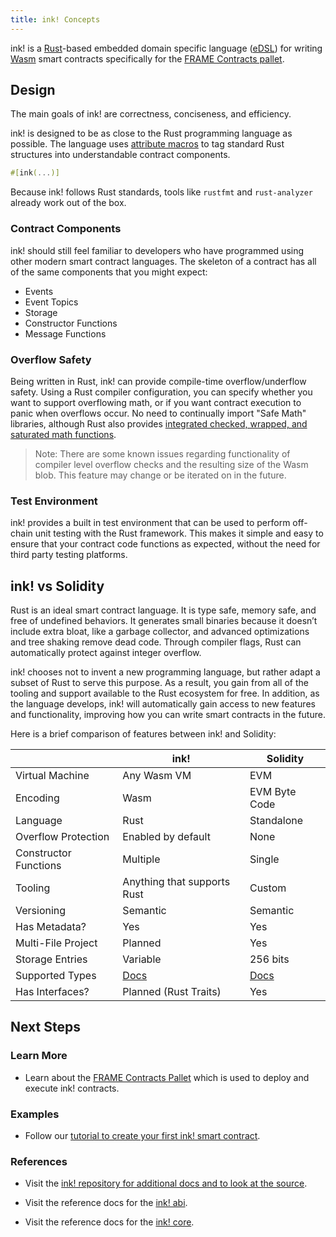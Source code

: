 ```yaml
---
title: ink! Concepts
---
```


ink! is a [Rust](https://www.rust-lang.org/)-based embedded domain specific language
([eDSL](https://wiki.haskell.org/Embedded_domain_specific_language)) for writing
[Wasm](https://webassembly.org/) smart contracts specifically for the
[FRAME Contracts pallet](contracts-pallet).

## Design

The main goals of ink! are correctness, conciseness, and efficiency.

ink! is designed to be as close to the Rust programming language as possible. The language uses
[attribute macros](https://doc.rust-lang.org/reference/procedural-macros.html#attribute-macros) to
tag standard Rust structures into understandable contract components.

```rust
#[ink(...)]
```

Because ink! follows Rust standards, tools like `rustfmt` and `rust-analyzer` already work out of
the box.

### Contract Components

ink! should still feel familiar to developers who have programmed using other modern smart contract
languages. The skeleton of a contract has all of the same components that you might expect:

- Events
- Event Topics
- Storage
- Constructor Functions
- Message Functions

### Overflow Safety

Being written in Rust, ink! can provide compile-time overflow/underflow safety. Using a Rust
compiler configuration, you can specify whether you want to support overflowing math, or if you want
contract execution to panic when overflows occur. No need to continually import "Safe Math"
libraries, although Rust also provides
[integrated checked, wrapped, and saturated math functions](https://doc.rust-lang.org/std/primitive.u32.html).

> Note: There are some known issues regarding functionality of compiler level overflow checks and
> the resulting size of the Wasm blob. This feature may change or be iterated on in the future.

### Test Environment

ink! provides a built in test environment that can be used to perform off-chain unit testing with
the Rust framework. This makes it simple and easy to ensure that your contract code functions as
expected, without the need for third party testing platforms.

## ink! vs Solidity

Rust is an ideal smart contract language. It is type safe, memory safe, and free of undefined
behaviors. It generates small binaries because it doesn’t include extra bloat, like a garbage
collector, and advanced optimizations and tree shaking remove dead code. Through compiler flags,
Rust can automatically protect against integer overflow.

ink! chooses not to invent a new programming language, but rather adapt a subset of Rust to serve
this purpose. As a result, you gain from all of the tooling and support available to the Rust
ecosystem for free. In addition, as the language develops, ink! will automatically gain access to
new features and functionality, improving how you can write smart contracts in the future.

Here is a brief comparison of features between ink! and Solidity:

|                       | ink!                        | Solidity                                                     |
| --------------------- | --------------------------- | ------------------------------------------------------------ |
| Virtual Machine       | Any Wasm VM                 | EVM                                                          |
| Encoding              | Wasm                        | EVM Byte Code                                                |
| Language              | Rust                        | Standalone                                                   |
| Overflow Protection   | Enabled by default          | None                                                         |
| Constructor Functions | Multiple                    | Single                                                       |
| Tooling               | Anything that supports Rust | Custom                                                       |
| Versioning            | Semantic                    | Semantic                                                     |
| Has Metadata?         | Yes                         | Yes                                                          |
| Multi-File Project    | Planned                     | Yes                                                          |
| Storage Entries       | Variable                    | 256 bits                                                     |
| Supported Types       | [Docs](../advanced/codec)   | [Docs](https://solidity.readthedocs.io/en/latest/types.html) |
| Has Interfaces?       | Planned (Rust Traits)       | Yes                                                          |

## Next Steps

### Learn More

- Learn about the [FRAME Contracts Pallet](https://docs.rs/pallet-contracts) which is used to
  deploy and execute ink! contracts.

### Examples

- Follow our
  [tutorial to create your first ink! smart contract](https://substrate.dev/substrate-contracts-workshop/).

### References

- Visit the
  [ink! repository for additional docs and to look at the source](https://github.com/paritytech/ink).

- Visit the reference docs for the [ink! abi](https://paritytech.github.io/ink/ink_abi/).

- Visit the reference docs for the [ink! core](https://paritytech.github.io/ink/ink_core/).
